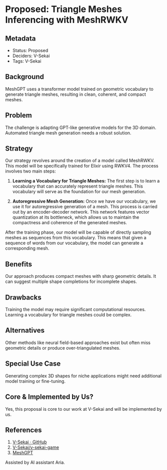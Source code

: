 # Proposed: Triangle Meshes Inferencing with MeshRWKV

## Metadata

- Status: Proposed
- Deciders: V-Sekai
- Tags: V-Sekai

## Background

MeshGPT uses a transformer model trained on geometric vocabulary to generate triangle meshes, resulting in clean, coherent, and compact meshes.

## Problem

The challenge is adapting GPT-like generative models for the 3D domain. Automated triangle mesh generation needs a robust solution.

## Strategy

Our strategy revolves around the creation of a model called MeshRWKV. This model will be specifically trained for Elixir using RWKV4. The process involves two main steps:

1. **Learning a Vocabulary for Triangle Meshes:** The first step is to learn a vocabulary that can accurately represent triangle meshes. This vocabulary will serve as the foundation for our mesh generation.

2. **Autoregressive Mesh Generation:** Once we have our vocabulary, we use it for autoregressive generation of a mesh. This process is carried out by an encoder-decoder network. This network features vector quantization at its bottleneck, which allows us to maintain the compactness and coherence of the generated meshes.

After the training phase, our model will be capable of directly sampling meshes as sequences from this vocabulary. This means that given a sequence of words from our vocabulary, the model can generate a corresponding mesh.

## Benefits

Our approach produces compact meshes with sharp geometric details. It can suggest multiple shape completions for incomplete shapes.

## Drawbacks

Training the model may require significant computational resources. Learning a vocabulary for triangle meshes could be complex.

## Alternatives

Other methods like neural field-based approaches exist but often miss geometric details or produce over-triangulated meshes.

## Special Use Case

Generating complex 3D shapes for niche applications might need additional model training or fine-tuning.

## Core & Implemented by Us?

Yes, this proposal is core to our work at V-Sekai and will be implemented by us.

## References

1. [V-Sekai · GitHub](https://github.com/v-sekai)
2. [V-Sekai/v-sekai-game](https://github.com/v-sekai/v-sekai-game)
3. [MeshGPT](https://nihalsid.github.io/mesh-gpt/)

Assisted by AI assistant Aria.
